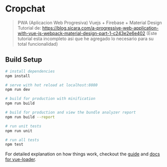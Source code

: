 # Cropchat

> PWA (Aplicacion Web Progresiva) Vuejs + Firebase + Material Design Tutorial de: https://blog.sicara.com/a-progressive-web-application-with-vue-js-webpack-material-design-part-1-c243e2e6e402 (Este tutorial esta incompleto asi que he agregado lo necesario para su total funcionalidad)

## Build Setup

``` bash
# install dependencies
npm install

# serve with hot reload at localhost:8080
npm run dev

# build for production with minification
npm run build

# build for production and view the bundle analyzer report
npm run build --report

# run unit tests
npm run unit

# run all tests
npm test
```

For detailed explanation on how things work, checkout the [guide](http://vuejs-templates.github.io/webpack/) and [docs for vue-loader](http://vuejs.github.io/vue-loader).
